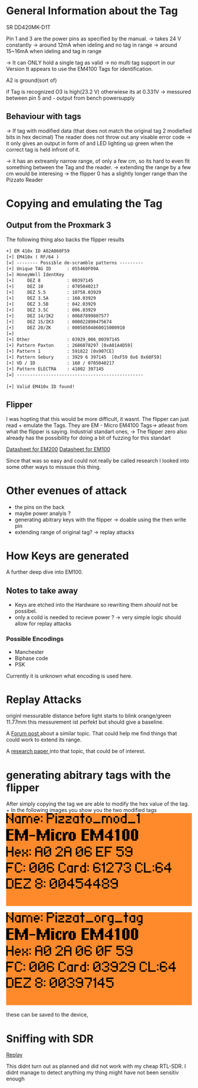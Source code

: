 # General Information about the Tag
SR DD420MK-D1T

Pin 1 and 3 are the power pins as specified by the manual. 
-> takes 24 V constantly 
-> around 12mA when ideling and no tag in range 
-> around 15~16mA when ideling and tag in range

-> It can ONLY hold a single tag as valid -> no multi tag support in our Version 
It appears to use the EM4100 Tags for identification. 

A2 is ground(sort of)

if Tag is recognized O3 is high(23.2 V) otherwiese its at 0.331V
-> messured between pin 5 and - output from bench powersupply 

## Behaviour with tags 

-> If tag with modified data (that does not match the original tag 2 modiefied bits in hex decimal) The reader does not throw out any visable error code -> it only gives an output in form of 
and LED lighting up green when the correct tag is held infront of it. 

-> it has an extreamly narrow range, of only a few cm, so its hard to even fit something between the Tag and the reader. -> extending the range by a few cm would be interesing
-> the flipper 0 has a slightly longer range than the Pizzato Reader 

# Copying and emulating the Tag

## Output from the Proxmark 3

The following thing also backs the flipper results
```
+] EM 410x ID A02A060F59
[+] EM410x ( RF/64 )
[=] -------- Possible de-scramble patterns ---------
[+] Unique TAG ID      : 055460F09A
[=] HoneyWell IdentKey
[+]     DEZ 8          : 00397145
[+]     DEZ 10         : 0705040217
[+]     DEZ 5.5        : 10758.03929
[+]     DEZ 3.5A       : 160.03929
[+]     DEZ 3.5B       : 042.03929
[+]     DEZ 3.5C       : 006.03929
[+]     DEZ 14/IK2     : 00687899807577
[+]     DEZ 15/IK3     : 000022890475674
[+]     DEZ 20/ZK      : 00050504060015000910
[=] 
[+] Other              : 03929_006_00397145
[+] Pattern Paxton     : 2686078297 [0xA01A4D59]
[+] Pattern 1          : 591822 [0x907CE]
[+] Pattern Sebury     : 3929 6 397145  [0xF59 0x6 0x60F59]
[+] VD / ID            : 160 / 0705040217
[+] Pattern ELECTRA    : 41002 397145
[=] ------------------------------------------------

[+] Valid EM410x ID found!
```



## Flipper


I was hopting that this would be more difficult, it wasnt. The flipper can just read + emulate the Tags. 
They are EM - Micro EM4100 Tags-> atleast from what the flipper is saying. Industrial standart ones,
-> The flipper zero also already has the possibility for doing a bit of fuzzing for this standart

[Datasheet for EM200](https://www.emmicroelectronic.com/sites/default/files/products/datasheets/em4200_ds.pdf)
[Datasheet for EM100](https://www.alldatasheet.com/html-pdf/154654/EMMICRO/EM4100/293/1/EM4100.html)


Since that was so easy and could not really be called research I looked into some other ways to missuse this thing. 

# Other evenues of attack 

- the pins on the back 
- maybe power analyis ? 
- generating abitrary keys with the flipper -> doable using the then write pin
- extending range of original tag?
  -> replay attacks

# How Keys are generated 

A further deep dive into EM100. 

## Notes to take away 

- Keys are etched into the Hardware so rewriting them _should_ not be possibel. 
- only a coild is needed to recieve power ? -> very simple logic should allow for replay attacks

### Possible Encodings
- Manchester 
- Biphase code 
- PSK

Currently it is unknown what encoding is used here.

# Replay Attacks 
originl messurable distance before light starts to blink orange/green 11.77mm this messurement ist perfekt but should give a baseline.

A [Forum post ](https://electronics.stackexchange.com/questions/99135/what-can-i-do-to-increase-passive-hf-rfid-read-range) about a similar topic. That could help me find things that could work to extend its range.

A [research paper ](https://www.sciencedirect.com/science/article/abs/pii/S0167923619302234) into that topic, that could be of interest.


# generating abitrary tags with the flipper


After simply copying the tag we are able to modify the hex value of the tag.
+
In the following images you show you the two modified tags
![modified tages](./images/modified_pizzato_Tag_information_flipper.png)

![original tag](./images/original_pizzato_Tag_information_flipper.png)

these can be saved to the device, 

# Sniffing with SDR


[Replay ](https://www.blackhillsinfosec.com/how-to-replay-rf-signals-using-sdr/)

This didnt turn out as planned and did not work with my cheap RTL-SDR. I didnt manage to detect anything my thing might have not been sensitiv enough
